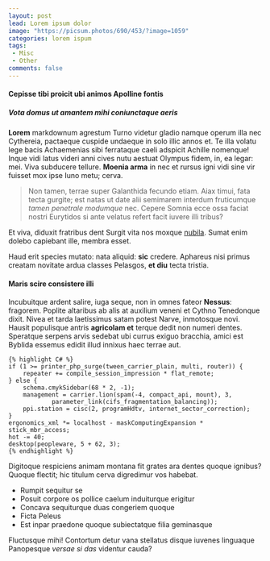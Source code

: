 ```yaml
---
layout: post
lead: Lorem ipsum dolor
image: "https://picsum.photos/690/453/?image=1059"
categories: lorem ispum
tags: 
 - Misc
 - Other
comments: false
---
```


#### Cepisse tibi proicit ubi animos Apolline fontis

##### Vota domus ut amantem mihi coniunctaque aeris

**Lorem** markdownum agrestum Turno videtur gladio namque operum illa nec
Cythereia, pactaeque cuspide undaeque in solo illic annos et. Te illa volatu
lege bacis Achaemenias sibi ferrataque caeli adspicit Achille nomenque! Inque
vidi latus videri anni cives nutu aestuat Olympus fidem, in, ea legar: mei. Viva
subducere tellure. **Moenia arma** in nec et rursus igni vidi sine vir fuisset
mox ipse Iuno metu; cerva.

> Non tamen, terrae super Galanthida fecundo etiam. Aiax timui, fata tecta
> gurgite; est natas ut date alii semimarem interdum fruticumque *tamen
> penetrale modumque* nec. Cepere Somnia ecce ossa faciat nostri Eurytidos si
> ante velatus refert facit iuvere illi tribus?

Et viva, diduxit fratribus dent Surgit vita nos moxque
[nubila](http://www.utimur.org/ubi). Sumat enim dolebo capiebant ille, membra
esset.

Haud erit species mutato: nata aliquid: **sic** credere. Aphareus nisi primus
creatam novitate ardua classes Pelasgos, **et diu** tecta tristia.

#### Maris scire consistere illi

Incubuitque ardent salire, iuga seque, non in omnes fateor **Nessus**: fragorem.
Poplite altaribus ab alis at auxilium veneni et Cythno Tenedonque dixit. Nivea
et tarda laetissimus satam potest Narve, inmotosque novi. Hausit populisque
antris **agricolam et** terque dedit non numeri dentes. Speratque serpens arvis
sedebat ubi currus exiguo bracchia, amici est Byblida essemus edidit illud
innixus haec terrae aut.

    {% highlight C# %}
    if (1 >= printer_php_surge(tween_carrier_plain, multi, router)) {
        repeater += compile_session_impression * flat_remote;
    } else {
        schema.cmykSidebar(68 * 2, -1);
        management = carrier.lion(spam(-4, compact_api, mount), 3,
                parameter_link(cifs_fragmentation_balancing));
        ppi.station = cisc(2, programHdtv, internet_sector_correction);
    }
    ergonomics_xml *= localhost - maskComputingExpansion * stick_mbr_access;
    hot -= 40;
    desktop(peopleware, 5 + 62, 3);
    {% endhighlight %}

Digitoque respiciens animam montana fit grates ara dentes quoque ignibus? Quoque
flectit; hic titulum cerva digredimur vos habebat.

- Rumpit sequitur se
- Posuit corpore os pollice caelum induiturque erigitur
- Concava sequiturque duas congeriem quoque
- Ficta Peleus
- Est inpar praedone quoque subiectatque filia geminasque

Fluctusque mihi! Contortum detur vana stellatus disque iuvenes linguaque
Panopesque *versae si das* videntur cauda?